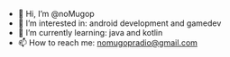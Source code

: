 - 👋 Hi, I’m @noMugop
- 👀 I’m interested in: android development and gamedev
- 🌱 I’m currently learning: java and kotlin
- 📫 How to reach me: nomugopradio@gmail.com

<!---
noMugop/noMugop is a ✨ special ✨ repository because its `README.md` (this file) appears on your GitHub profile.
You can click the Preview link to take a look at your changes.
--->
